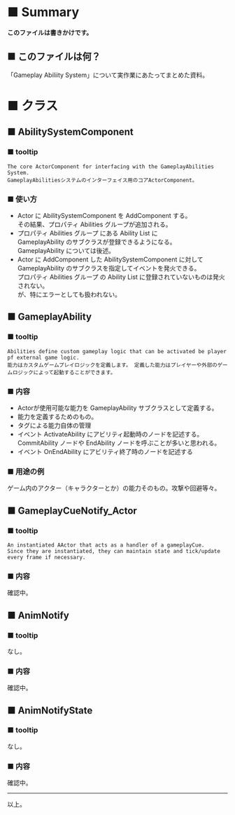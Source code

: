 # ■ Summary

**このファイルは書きかけです。**

## ■ このファイルは何？
 「Gameplay Abiliity System」について実作業にあたってまとめた資料。

# ■ クラス

## ■ AbilitySystemComponent
### ■ tooltip
```
The core ActorComponent for interfacing with the GameplayAbilities System.
GameplayAbilitiesシステムのインターフェイス用のコアActorComponent。
```
### ■ 使い方
* Actor に AbilitySystemComponent を AddComponent する。  
  その結果、プロパティ Abilities グループが追加される。
* プロパティ Abilities グループ にある Ability List に  
  GameplayAbility のサブクラスが登録できるようになる。  
  GameplayAbility については後述。
* Actor に AddComponent した AbilitySystemComponent に対して  
  GameplayAbility のサブクラスを指定してイベントを発火できる。  
  プロパティ Abilities グループ の Ability List に登録されていないものは発火されない。  
  が、特にエラーとしても扱われない。

## ■ GameplayAbility
### ■ tooltip
```
Abilities define custom gameplay logic that can be activated be player pf external game logic.
能力はカスタムゲームプレイロジックを定義します。 定義した能力はプレイヤーや外部のゲームロジックによって起動することができます。
```

### ■ 内容
* Actorが使用可能な能力を GameplayAbility サブクラスとして定義する。
* 能力を定義するためのもの。
* タグによる能力自体の管理
* イベント ActivateAbility にアビリティ起動時のノードを記述する。  
  CommitAbility ノードや EndAbility ノードを呼ぶことが多いと思われる。
* イベント OnEndAbility にアビリティ終了時のノードを記述する


### ■ 用途の例
ゲーム内のアクター（キャラクターとか）の能力そのもの。攻撃や回避等々。


## ■ GameplayCueNotify_Actor
### ■ tooltip
```
An instantiated AActor that acts as a handler of a gameplayCue.
Since they are instantiated, they can maintain state and tick/update every frame if necessary.
```

### ■ 内容
確認中。


## ■ AnimNotify
### ■ tooltip
なし。

### ■ 内容
確認中。



## ■ AnimNotifyState
### ■ tooltip
なし。

### ■ 内容
確認中。

----
以上。
